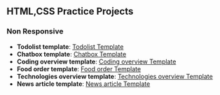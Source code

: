 ## HTML,CSS Practice Projects

### Non Responsive
- **Todolist template**: [Todolist Template](https://todolist-template-u4bt.vercel.app/)
- **Chatbox template**: [Chatbox Template](https://chatting-page-template.vercel.app/)
- **Coding overview template**: [Coding overview Template](https://coding-overview-templates.vercel.app/)
- **Food order template**: [Food order Template](https://food-order-template.vercel.app/)
- **Technologies overview template**: [Technologies overview Template](https://technologies-overview-template.vercel.app/)
- **News article template**: [News article Template](https://news-article-flax.vercel.app/)
